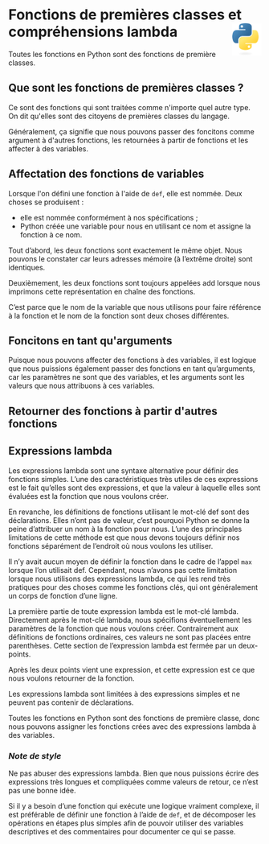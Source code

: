 # **Fonctions de premières classes et compréhensions lambda**  <a href="../"><img align="right" src="../../src/images/Python-logo-notext.svg" alt="Python" title="Phthon" widht="auto" height="64px"></a>

Toutes les fonctions en Python sont des fonctions de première classes. 

## **Que sont les fonctions de premières classes ?**

Ce sont des fonctions qui sont traitées comme n'importe quel autre type. On dit qu'elles sont des citoyens de premières classes du langage.  

Généralement, ça signifie que nous pouvons passer des foncitons comme argument à d'autres fonctions, les retournées à partir de fonctions et les affecter à des variables.  

## **Affectation des fonctions de variables**

Lorsque l'on défini une fonction à l'aide de `def`, elle est nommée. Deux choses se produisent :
* elle est nommée conformément à nos spécifications ;
* Python créée une variable pour nous en utilisant ce nom et assigne la fonction à ce nom.

Tout d’abord, les deux fonctions sont exactement le même objet. Nous pouvons le constater car leurs adresses mémoire (à l’extrême droite) sont identiques.

Deuxièmement, les deux fonctions sont toujours appelées add lorsque nous imprimons cette représentation en chaîne des fonctions.

C’est parce que le nom de la variable que nous utilisons pour faire référence à la fonction et le nom de la fonction sont deux choses différentes.

## Foncitons en tant qu'arguments

Puisque nous pouvons affecter des fonctions à des variables, il est logique que nous puissions également passer des fonctions en tant qu’arguments, car les paramètres ne sont que des variables, et les arguments sont les valeurs que nous attribuons à ces variables.

## Retourner des fonctions à partir d'autres fonctions



## Expressions lambda

Les expressions lambda sont une syntaxe alternative pour définir des fonctions simples. L’une des caractéristiques très utiles de ces expressions est le fait qu’elles sont des expressions, et que la valeur à laquelle elles sont évaluées est la fonction que nous voulons créer.

En revanche, les définitions de fonctions utilisant le mot-clé def sont des déclarations. Elles n’ont pas de valeur, c’est pourquoi Python se donne la peine d’attribuer un nom à la fonction pour nous. L’une des principales limitations de cette méthode est que nous devons toujours définir nos fonctions séparément de l’endroit où nous voulons les utiliser.

Il n’y avait aucun moyen de définir la fonction dans le cadre de l’appel `max` lorsque l’on utilisait def. Cependant, nous n’avons pas cette limitation lorsque nous utilisons des expressions lambda, ce qui les rend très pratiques pour des choses comme les fonctions clés, qui ont généralement un corps de fonction d’une ligne.

La première partie de toute expression lambda est le mot-clé lambda. Directement après le mot-clé lambda, nous spécifions éventuellement les paramètres de la fonction que nous voulons créer. Contrairement aux définitions de fonctions ordinaires, ces valeurs ne sont pas placées entre parenthèses. Cette section de l’expression lambda est fermée par un deux-points.

Après les deux points vient une expression, et cette expression est ce que nous voulons retourner de la fonction.

Les expressions lambda sont limitées à des expressions simples et ne peuvent pas contenir de déclarations.

Toutes les fonctions en Python sont des fonctions de première classe, donc nous pouvons assigner les fonctions crées avec des expressions lambda à des variables.

### _**Note de style**_
Ne pas abuser des expressions lambda. Bien que nous puissions écrire des expressions très longues et compliquées comme valeurs de retour, ce n’est pas une bonne idée.

Si il y a besoin d’une fonction qui exécute une logique vraiment complexe, il est préférable de définir une fonction à l’aide de `def`, et de décomposer les opérations en étapes plus simples afin de pouvoir utiliser des variables descriptives et des commentaires pour documenter ce qui se passe.
